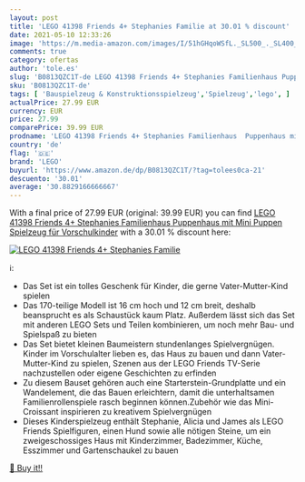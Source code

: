 ```yaml
---
layout: post
title: 'LEGO 41398 Friends 4+ Stephanies Familie at 30.01 % discount'
date: 2021-05-10 12:33:26
image: 'https://m.media-amazon.com/images/I/51hGHqoWSfL._SL500_._SL400_.jpg'
comments: true
category: ofertas
author: 'tole.es'
slug: 'B0813QZC1T-de LEGO 41398 Friends 4+ Stephanies Familienhaus Puppenhaus...'
sku: 'B0813QZC1T-de'
tags: [ 'Bauspielzeug & Konstruktionsspielzeug','Spielzeug','lego', ]
actualPrice: 27.99 EUR
currency: EUR
price: 27.99
comparePrice: 39.99 EUR
prodname: 'LEGO 41398 Friends 4+ Stephanies Familienhaus  Puppenhaus mit Mini Puppen  Spielzeug für Vorschulkinder'
country: 'de'
flag: '🇩🇪'
brand: 'LEGO'
buyurl: 'https://www.amazon.de/dp/B0813QZC1T/?tag=tolees0ca-21'
descuento: '30.01'
average: '30.8829166666667'
---
```


With a final price of 27.99 EUR (original: 39.99 EUR) you can find [LEGO 41398 Friends 4+ Stephanies Familienhaus  Puppenhaus mit Mini Puppen  Spielzeug für Vorschulkinder](https://www.amazon.de/dp/B0813QZC1T/?tag=tolees0ca-21) with a  30.01 % discount here:

[![LEGO 41398 Friends 4+ Stephanies Familie](https://m.media-amazon.com/images/I/51hGHqoWSfL._SL500_._SL400_.jpg)](https://www.amazon.de/dp/B0813QZC1T/?tag=tolees0ca-21)

ℹ️:

- Das Set ist ein tolles Geschenk für Kinder, die gerne Vater-Mutter-Kind spielen
- Das 170-teilige Modell ist 16 cm hoch und 12 cm breit, deshalb beansprucht es als Schaustück kaum Platz. Außerdem lässt sich das Set mit anderen LEGO Sets und Teilen kombinieren, um noch mehr Bau- und Spielspaß zu bieten
- Das Set bietet kleinen Baumeistern stundenlanges Spielvergnügen. Kinder im Vorschulalter lieben es, das Haus zu bauen und dann Vater-Mutter-Kind zu spielen, Szenen aus der LEGO Friends TV-Serie nachzustellen oder eigene Geschichten zu erfinden
- Zu diesem Bauset gehören auch eine Starterstein-Grundplatte und ein Wandelement, die das Bauen erleichtern, damit die unterhaltsamen Familienrollenspiele rasch beginnen können.Zubehör wie das Mini-Croissant inspirieren zu kreativem Spielvergnügen
- Dieses Kinderspielzeug enthält Stephanie, Alicia und James als LEGO Friends Spielfiguren, einen Hund sowie alle nötigen Steine, um ein zweigeschossiges Haus mit Kinderzimmer, Badezimmer, Küche, Esszimmer und Gartenschaukel zu bauen

[🛒 Buy it!!](https://www.amazon.de/dp/B0813QZC1T/?tag=tolees0ca-21)

